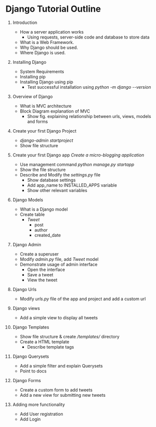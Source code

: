 Django Tutorial Outline
===================

1. Introduction
	- How a server application works
		- Using requests, server-side code and database to store data
	- What is a Web Framework.
	- Why Django should be used.
	- Where Django is used. 

2. Installing Django
	- System Requirements
	- Installing pip
	- Installing Django using pip
		- Test successful installation using *python -m django --version*

3. Overview of Django
	- What is MVC architecture
	- Block Diagram explanation of MVC
		- Show fig. explaining relationship between urls, views, models and forms

3.  Create your first Django Project
	-  *django-admin startproject <name>*
	-  Show file structure

4. Create your first Django app
	*Create a micro-blogging application*
	- Use management command *python manage.py startapp <name>*
	- Show the file structure 
	- Describe and Modify the *settings.py* file
		- Show database settings
		- Add app_name to INSTALLED_APPS variable
		-  Show other relevant variables

5.  Django Models
	- What is a Django model
	- Create table
		- *Tweet*
			- post
			- author
			- created_date

6. Django Admin
	- Create a superuser
	- Modify *admin.py* file, add *Tweet* model
	- Demonstrate usage of admin interface
		- Open the interface
		- Save a tweet
		- View the tweet

7. Django Urls
	- Modify *urls.py* file of the app and project and add a custom url

8. Django views
	- Add a simple view to display all tweets

9. Django Templates
	- Show file structure & create */templates/* directory
	- Create a HTML template
		- Describe template tags

10. Django Querysets
	- Add a simple filter and explain Querysets
	- Point to docs

11. Django Forms
	- Create a custom form to add tweets
	- Add a new view for submitting new tweets

12. Adding more functionality
	- Add User registration 
	- Add Login
